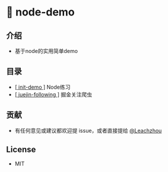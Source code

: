 # 🐢 node-demo

## 介绍

- 基于node的实用简单demo

## 目录

- [[ init-demo ]](https://github.com/LeachZhou/node-demo/tree/master/init-demo) Node练习
- [[ juejin-following ]](https://github.com/LeachZhou/node-demo/tree/master/juejin-following) 掘金关注爬虫

## 贡献

- 有任何意见或建议都欢迎提 issue，或者直接提给 [@Leachzhou](http://github.com/leachzhou)

## License

- MIT

